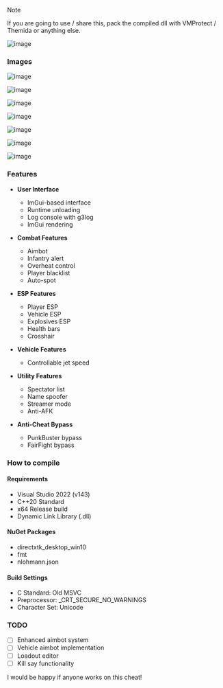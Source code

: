 > [!NOTE]
> If you are going to use / share this, pack the compiled dll with VMProtect / Themida or anything else.

![image](https://i.imgur.com/9aj6wfa.png)

### Images
![image](https://i.imgur.com/oIAjluQ.gif)

![image](https://i.imgur.com/ofC2zpF.png)

![image](https://i.imgur.com/zVPTuvl.png)

![image](https://i.imgur.com/xjrL0wq.jpg)

![image](https://i.imgur.com/SXgmNoB.png)

![image](https://i.imgur.com/KFZsStZ.png)

![image](https://i.imgur.com/Frb1kYx.png)

### Features
- **User Interface**
  - ImGui-based interface
  - Runtime unloading
  - Log console with g3log
  - ImGui rendering

- **Combat Features**
  - Aimbot
  - Infantry alert
  - Overheat control
  - Player blacklist
  - Auto-spot

- **ESP Features**
  - Player ESP
  - Vehicle ESP 
  - Explosives ESP
  - Health bars
  - Crosshair

- **Vehicle Features**
  - Controllable jet speed

- **Utility Features**
  - Spectator list
  - Name spoofer
  - Streamer mode
  - Anti-AFK

- **Anti-Cheat Bypass**
  - PunkBuster bypass
  - FairFight bypass

### How to compile
#### Requirements
- Visual Studio 2022 (v143)
- C++20 Standard
- x64 Release build
- Dynamic Link Library (.dll)

#### NuGet Packages
- directxtk_desktop_win10
- fmt
- nlohmann.json

#### Build Settings
- C Standard: Old MSVC
- Preprocessor: _CRT_SECURE_NO_WARNINGS
- Character Set: Unicode

### TODO
- [ ] Enhanced aimbot system
- [ ] Vehicle aimbot implementation
- [ ] Loadout editor
- [ ] Kill say functionality

I would be happy if anyone works on this cheat!
